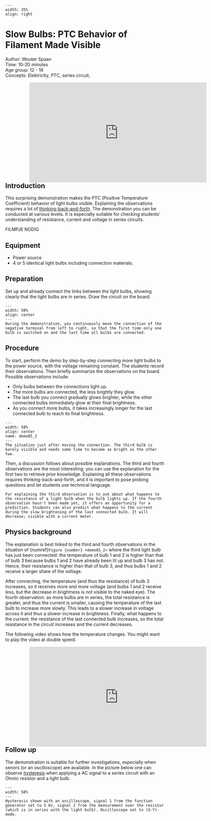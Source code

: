 

<div style="clear: both;">

```{figure} ../../figures/ready.png
---
width: 35%
align: right
```

</div>

# Slow Bulbs: PTC Behavior of Filament Made Visible

Author: Wouter Spaan\
Time:	10-20 minutes\
Age group: 12 - 18\
Concepts:	Elektricity, PTC, series circuit, 

<div style="display: flex; justify-content: center;">
    <div style="position: relative; width: 70%; height: 0; padding-bottom: 56.25%;">
        <iframe width="560" height="315" src="https://www.youtube.com/embed/uR8OAaPxcOc?si=9oiqfgcw83XOB3O3" title="YouTube video player" frameborder="0" allow="accelerometer; autoplay; clipboard-write; encrypted-media; gyroscope; picture-in-picture; web-share" referrerpolicy="strict-origin-when-cross-origin" allowfullscreen></iframe>
    </div>
</div>

## Introduction

This surprising demonstration makes the PTC (Positive Temperature Coefficient) behavior of light bulbs visible. Explaining the observations requires a lot of [thinking-back-and-forth](../../Pedagogy/BackAndForthThinking.md). The demonstration you can be conducted  at various levels. It is especially suitable for checking students' understanding of resistance, current and voltage in series circuits.

FILMPJE NODIG

## Equipment

- Power source
- 4 or 5 identical light bulbs including connection materials.

## Preparation
Set up and already connect the links between the light bulbs, showing clearly that the light bulbs are in series. Draw the circuit on the board. 

```{figure} demo85_figure1.JPG
---
width: 50%
align: center
---
During the demonstration, you continuously move the connection of the negative terminal from left to right, so that the first time only one bulb is switched on and the last time all bulbs are connected.
```

## Procedure
To start, perform the demo by step-by-step connecting more light bulbs to the power source, with the voltage remaining constant. The students record their observations. Then briefly summarize the observations on the board. Possible observations include:
- Only bulbs between the connections light up.
- The more bulbs are connected, the less brightly they glow.
- The last bulb you connect gradually glows brighter, while the other connected bulbs immediately glow at their final brightness.
- As you connect more bulbs, it takes increasingly longer for the last connected bulb to reach its final brightness.

```{figure} demo85_figure2.JPG
---
width: 50%
align: center
name: demo85_2
---
The situation just after moving the connection. The third bulb is barely visible and needs some time to become as bright as the other two.
```

Then, a discussion follows about possible explanations. The third and fourth observations are the most interesting; you can use the explanation for the first two to retrieve prior knowledge. Explaining all these observations requires thinking-back-and-forth, and it is important to pose probing questions and let students use technical language. 

```{tip}
For explaining the third observation is to ask about what happens to the resistance of a light bulb when the bulb lights up. If the fourth observation hasn't been made yet, it offers an opportunity for a prediction. Students can also predict what happens to the current during the slow brightening of the last connected bulb. It will decrease; visible with a current meter.
```

## Physics background
The explanation is best linked to the third and fourth observations in the situation of {numref}`Figure {number} <demo85_2>` where the third light bulb has just been connected: the temperature of bulb 1 and 2 is higher than that of bulb 3 because bulbs 1 and 2 have already been lit up and bulb 3 has not. Hence, their resistance is higher than that of bulb 3, and thus bulbs 1 and 2 receive a larger share of the voltage. 

After connecting, the temperature (and thus the resistance) of bulb 3 increases, so it receives more and more voltage (and bulbs 1 and 2 receive less, but the decrease in brightness is not visible to the naked eye). The fourth observation: as more bulbs are in series, the total resistance is greater, and thus the current is smaller, causing the temperature of the last bulb to increase more slowly. This leads to a slower increase in voltage across it and thus a slower increase in brightness. Finally, what happens to the current: the resistance of the last connected bulb increases, so the total resistance in the circuit increases and the current decreases.

The following video shows how the temperature changes. You might want to play the video at double speed. 
<div style="display: flex; justify-content: center;">
    <div style="position: relative; width: 70%; height: 0; padding-bottom: 56.25%;">
        <iframe width="560" height="315" src="https://www.youtube.com/embed/jCy5vrm7AQo?si=KC8J0k-dzFOa_lHe" title="YouTube video player" frameborder="0" allow="accelerometer; autoplay; clipboard-write; encrypted-media; gyroscope; picture-in-picture; web-share" referrerpolicy="strict-origin-when-cross-origin" allowfullscreen></iframe>
    </div>
</div>

## Follow up
The demonstration is suitable for further investigations, especially when senors (or an oscilloscope) are available. In the picture below one can observe [hysteresis](https://en.wikipedia.org/wiki/Hysteresis) when applying a AC signal to a series circuit with an Ohmic resistor and a light bulb.

``` {figure} demo85_figure3.png
---
width: 50%
---
Hysteresis shown with an oscilloscope, signal 1 from the function generator set to 5 Hz, signal 2 from the measurement over the resistor (which is in series with the light bulb). Oscilloscope set to (X-Y)-mode.
```